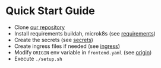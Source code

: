 # Quick Start Guide

- Clone [our repository](https://github.com/FH-CrOSSD/crossd)
- Install requirements buildah, microk8s (see [requirements](requirements.md))
- Create the secrets (see [secrets](secrets.md))
- Create ingress files if needed (see [ingress](ingress.md))
- Modify `ORIGIN` env variable in `frontend.yaml` (see [origin](frontend_origin.md))
- Execute `./setup.sh`
